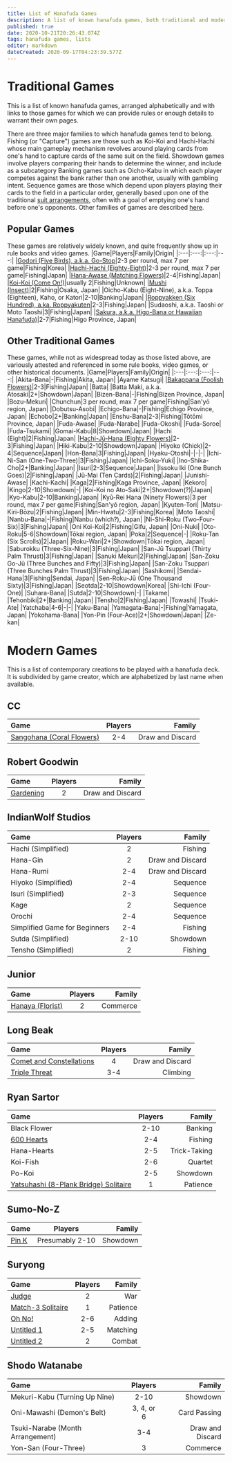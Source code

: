```yaml
---
title: List of Hanafuda Games
description: A list of known hanafuda games, both traditional and modern.
published: true
date: 2020-10-21T20:26:43.074Z
tags: hanafuda games, lists
editor: markdown
dateCreated: 2020-09-17T04:23:39.577Z
---
```


# Traditional Games
This is a list of known hanafuda games, arranged alphabetically and with links to those games for which we can provide rules or enough details to warrant their own pages.

There are three major families to which hanafuda games tend to belong. Fishing (or "Capture") games are those such as Koi-Koi and Hachi-Hachi whose main gameplay mechanism revolves around playing cards from one's hand to capture cards of the same suit on the field. Showdown games involve players comparing their hands to determine the winner, and include as a subcategory Banking games such as Oicho-Kabu in which each player competes against the bank rather than one another, usually with gambling intent. Sequence games are those which depend upon players playing their cards to the field in a particular order, generally based upon one of the traditional [suit arrangements](/en/hanafuda/suits#arrangement-of-suits), often with a goal of emptying one's hand before one's opponents. Other families of games are described [here](https://www.pagat.com/class/#mechanism).
## Popular Games
These games are relatively widely known, and quite frequently show up in rule books and video games.
|Game|Players|Family|Origin|
|:---|:---:|:---:|---:|
|[Godori (Five Birds), a.k.a. Go-Stop](/en/hanafuda/games/go-stop)|2-3 per round, max 7 per game|Fishing|Korea|
|[Hachi-Hachi (Eighty-Eight)](/en/hanafuda/games/hachi-hachi)|2-3 per round, max 7 per game|Fishing|Japan|
|[Hana-Awase (Matching Flowers)](/en/hanafuda/games/hana-awase)|2-4|Fishing|Japan|
|[Koi-Koi (Come On!)](/en/hanafuda/games/koi-koi)|usually 2|Fishing|Unknown|
|[Mushi (Insect)](/en/hanafuda/games/mushi)|2|Fishing|Osaka, Japan|
|Oicho-Kabu (Eight-Nine), a.k.a. Toppa (Eighteen), Kaho, or Katori|2-10|Banking|Japan|
|[Roppyakken (Six Hundred), a.ka. Roppyakuten](/en/hanafuda/games/roppyakken)|2-3|Fishing|Japan|
|Sudaoshi, a.k.a. Taoshi or Moto Taoshi|3|Fishing|Japan|
|[Sakura, a.k.a. Higo-Bana or Hawaiian Hanafuda)](/en/hanafuda/games/sakura)|2-7|Fishing|Higo Province, Japan|
## Other Traditional Games
These games, while not as widespread today as those listed above, are variously attested and referenced in some rule books, video games, or other historical documents.
|Game|Players|Family|Origin|
|:---|:---:|:---:|---:|
|Akita-Bana|-|Fishing|Akita, Japan|
|Ayame Katsugi|
|[Bakappana (Foolish Flowers)](/en/hanafuda/games/bakappana)|2-3|Fishing|Japan|
|Batta|
|Batta Maki, a.k.a. Atosaki|2+|Showdown|Japan|
|Bizen-Bana|-|Fishing|Bizen Province, Japan|
|Bozu-Mekuri|
|Chunchun|3 per round, max 7 per game|Fishing|San'yō region, Japan|
|Dobutsu-Asobi|
|Echigo-Bana|-|Fishing|Echigo Province, Japan|
|Echobo|2+|Banking|Japan|
|Enshu-Bana|2-3|Fishing|Tōtōmi Province, Japan|
|Fuda-Awase|
|Fuda-Narabe|
|Fuda-Okoshi|
|Fuda-Soroe|
|Fuda-Tsukami|
|Gomai-Kabu|8|Showdown|Japan|
|Hachi (Eight)|2|Fishing|Japan|
|[Hachi-Jū-Hana (Eighty Flowers)](/en/hanafuda/games/hachi-juu-hana)|2-3|Fishing|Japan|
|Hiki-Kabu|2-10|Showdown|Japan|
|Hiyoko (Chick)|2-4|Sequence|Japan|
|Hon-Bana|3|Fishing|Japan|
|Hyaku-Otoshi|-|-|-|
|Ichi-Ni-San (One-Two-Three)|3|Fishing|Japan|
|Ichi-Soku-Yuki|
|Ino-Shika-Cho|2+|Banking|Japan|
|Isuri|2-3|Sequence|Japan|
|Issoku Iki (One Bunch Goes)|2|Fishing|Japan|
|Jū-Mai (Ten Cards)|2|Fishing|Japan|
|Junishi-Awase|
|Kachi-Kachi|
|Kaga|2|Fishing|Kaga Province, Japan|
|Kekoro|
|Kingo|2-10|Showdown|-|
|Koi-Koi no Ato-Saki|2+|Showdown(?)|Japan|
|Kyo-Kabu|2-10|Banking|Japan|
|Kyū-Rei Hana (Ninety Flowers)|3 per round, max 7 per game|Fishing|San'yō region, Japan|
|Kyuten-Tori|
|Matsu-Kiri-Bōzu|2|Fishing|Japan|
|Min-Hwatu|2-3|Fishing|Korea|
|Moto Taoshi|
|Nanbu-Bana|-|Fishing|Nanbu (which?), Japan|
|Ni-Shi-Roku (Two-Four-Six)|3|Fishing|Japan|
|Oni Koi-Koi|2|Fishing|Gifu, Japan|
|Oni-Nuki|
|Oto-Roku|5-6|Showdown|Tōkai region, Japan|
|Poka|2|Sequence|-|
|Roku-Tan (Six Scrolls)|2|Japan|
|Roku-Wari|2+|Showdown|Tōkai region, Japan|
|Saburokku (Three-Six-Nine)|3|Fishing|Japan|
|San-Jū Tsuppari (Thirty Palm Thrust)|3|Fishing|Japan|
|Sanuki Mekuri|2|Fishing|Japan|
|San-Zoku Go-Jū (Three Bunches and Fifty)|3|Fishing|Japan|
|San-Zoku Tsuppari (Three Bunches Palm Thrust)|3|Fishing|Japan|
|Sashikomi|
|Sendai-Hana|3|Fishing|Sendai, Japan|
|Sen-Roku-Jū (One Thousand Sixty)|3|Fishing|Japan|
|Seotda|2-10|Showdown|Korea|
|Shi-Ichi (Four-One)|
|Suhara-Bana|
|Sutda|2-10|Showdown|-|
|Takame|
|Tehonbiki|2+|Banking|Japan|
|Tensho|2|Fishing|Japan|
|Towashi|
|Tsuki-Ate|
|Yatchaba|4-6|-|-|
|Yaku-Bana|
|Yamagata-Bana|-|Fishing|Yamagata, Japan|
|Yokohama-Bana|
|Yon-Pin (Four-Ace)|2+|Showdown|Japan|
|Ze-kan|

# Modern Games
This is a list of contemporary creations to be played with a hanafuda deck. It is subdivided by game creator, which are alphabetized by last name when available.
## CC
|Game|Players|Family|
|:---|:---:|---:|
|[Sangohana (Coral Flowers)](http://cartacc.g1.xrea.com/sangohana.html)|2-4|Draw and Discard|
## Robert Goodwin
|Game|Players|Family|
|:---|:---:|---:|
|[Gardening](/newgames/robert_goodwin_-_gardening.pdf)|2|Draw and Discard|
## IndianWolf Studios
|Game|Players|Family|
|:---|:---:|---:|
|Hachi (Simplified)|2|Fishing|
|Hana-Gin|2|Draw and Discard|
|Hana-Rumi|2-4|Draw and Discard|
|Hiyoko (Simplified)|2-4|Sequence|
|Isuri (Simplified)|2-3|Sequence|
|Kage|2|Sequence|
|Orochi|2-4|Sequence|
|Simplified Game for Beginners|2-4|Fishing|
|Sutda (Simplified)|2-10|Showdown|
|Tensho (Simplified)|2|Fishing|
## Junior
|Game|Players|Family|
|:---|:---:|---:|
|[Hanaya (Florist)](/how_to_play_hanaya.pdf)|2|Commerce|
## Long Beak
|Game|Players|Family|
|:---|:---:|---:|
|[Comet and Constellations](/comet__constellations_v4.0.pdf)|4|Draw and Discard|
|[Triple Threat](/newgames/triple_threat_2-1.pdf)|3-4|Climbing|
## Ryan Sartor
|Game|Players|Family|
|:---|:---:|---:|
|Black Flower|2-10|Banking|
|[600 Hearts](/newgames/600_hearts_v2.1.pdf)|2-4|Fishing|
|Hana-Hearts|2-5|Trick-Taking|
|Koi-Fish|2-6|Quartet|
|Po-Koi|2-5|Showdown|
|[Yatsuhashi (8-Plank Bridge) Solitaire](/newgames/yatsuhashi_solitaire_v1.2.pdf)|1|Patience|
## Sumo-No-Z
|Game|Players|Family|
|:---|:---:|---:|
|[Pin K](/newgames/new_game_-_sumo-no-z.pdf)|Presumably 2-10|Showdown|
## Suryong
|Game|Players|Family|
|:---|:---:|---:|
|[Judge](/judge_v1.1.pdf)|2|War|
|[Match-3 Solitaire](/match_3_solitaire.pdf)|1|Patience|
|[Oh No!](/70_no_oh_no_v2.pdf)|2-6|Adding|
|[Untitled 1](/this_is_some_game_that_i_made_up.pdf)|2-5|Matching|
|[Untitled 2](/untitled_2.pdf)|2|Combat|
## Shodo Watanabe
|Game|Players|Family|
|:---|:---:|---:|
|Mekuri-Kabu (Turning Up Nine)|2-10|Showdown|
|Oni-Mawashi (Demon's Belt)|3, 4, or 6|Card Passing|
|Tsuki-Narabe (Month Arrangement)|3-4|Draw and Discard|
|Yon-San (Four-Three)|3|Commerce|